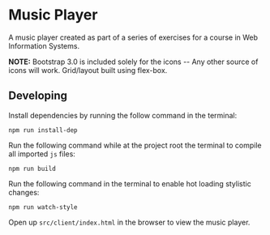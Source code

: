 # Music Player

A music player created as part of a series of exercises for a course in Web Information Systems.

**NOTE:** Bootstrap 3.0 is included solely for the icons -- Any other source of icons will work. Grid/layout built using flex-box.

## Developing
Install dependencies by running the follow command in the terminal:

```npm run install-dep```

Run the following command while at the project root the terminal to compile all imported `js` files:

```npm run build```

Run the following command in the terminal to enable hot loading stylistic changes:

```npm run watch-style```


Open up `src/client/index.html` in the browser to view the music player.

